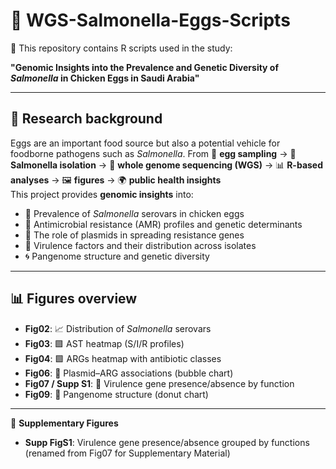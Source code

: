 
# 🧬 WGS-Salmonella-Eggs-Scripts 

📌 This repository contains R scripts used in the study:  

**"Genomic Insights into the Prevalence and Genetic Diversity of *Salmonella* in Chicken Eggs in Saudi Arabia"**


---

## 🔬 Research background

Eggs are an important food source but also a potential vehicle for foodborne pathogens such as *Salmonella*. 
From 🥚 **egg sampling** → 🧫 **Salmonella isolation** → 🧬 **whole genome sequencing (WGS)** → 📊 **R-based analyses** → 🖼️ **figures** → 🌍 **public health insights**  
This project provides **genomic insights** into:  

- 🧫 Prevalence of *Salmonella* serovars in chicken eggs  
- 💊 Antimicrobial resistance (AMR) profiles and genetic determinants  
- 🔗 The role of plasmids in spreading resistance genes  
- 🧪 Virulence factors and their distribution across isolates  
- 🌀 Pangenome structure and genetic diversity  

---

## 📊 Figures overview

- **Fig02**: 📈 Distribution of *Salmonella* serovars  
- **Fig03**: 🟪 AST heatmap (S/I/R profiles)  
- **Fig04**: 🟩 ARGs heatmap with antibiotic classes  
- **Fig06**: 🔗 Plasmid–ARG associations (bubble chart)  
- **Fig07 / Supp S1**: 🧪 Virulence gene presence/absence by function  
- **Fig09**: 🍩 Pangenome structure (donut chart)  

---

📑 **Supplementary Figures**  
- **Supp FigS1**: Virulence gene presence/absence grouped by functions (renamed from Fig07 for Supplementary Material)  
